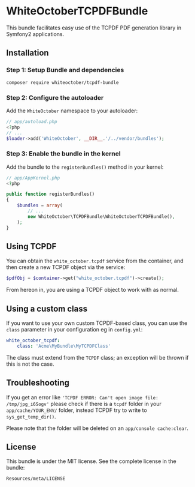 WhiteOctoberTCPDFBundle
=======================

This bundle facilitates easy use of the TCPDF PDF generation library in
Symfony2 applications.

Installation
------------

### Step 1: Setup Bundle and dependencies
```
composer require whiteoctober/tcpdf-bundle
```

### Step 2: Configure the autoloader

Add the `WhiteOctober` namespace to your autoloader:

``` php
// app/autoload.php
<?php
// ...
$loader->add('WhiteOctober', __DIR__.'/../vendor/bundles');
```

### Step 3: Enable the bundle in the kernel

Add the bundle to the `registerBundles()` method in your kernel:

``` php
// app/AppKernel.php
<?php

public function registerBundles()
{
    $bundles = array(
        // ...
        new WhiteOctober\TCPDFBundle\WhiteOctoberTCPDFBundle(),
    );
}
```

Using TCPDF
-----------

You can obtain the `white_october.tcpdf` service from the container,
and then create a new TCPDF object via the service:

``` php
$pdfObj = $container->get("white_october.tcpdf")->create();
```

From hereon in, you are using a TCPDF object to work with as normal.

Using a custom class
--------------------

If you want to use your own custom TCPDF-based class, you can use
the `class` parameter in your configuration eg in `config.yml`:

``` yaml
white_october_tcpdf:
    class: 'Acme\MyBundle\MyTCPDFClass'
```

The class must extend from the `TCPDF` class; an exception will be
thrown if this is not the case.

Troubleshooting
--------------------
If you get an error like ```'TCPDF ERROR: Can't open image file: /tmp/jpg_i6Sogv'``` please 
check if there is a ```tcpdf``` folder in your ```app/cache/YOUR_ENV/``` folder, instead 
TCPDF try to write to ```sys_get_temp_dir()```.

Please note that the folder will be deleted on an ```app/console cache:clear```.


License
-------

This bundle is under the MIT license. See the complete license in the bundle:

    Resources/meta/LICENSE

